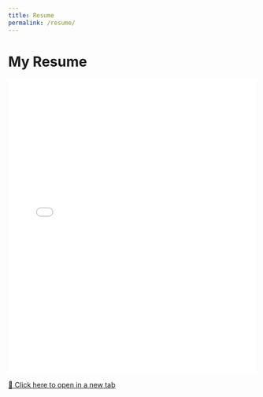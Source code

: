 ```yaml
---
title: Resume
permalink: /resume/
---
```


# My Resume

<embed src="../Assets/carmens-launchcode-resume.pdf" type="application/pdf" width="100%" height="600px" />

[📄 Click here to open in a new tab](../Assets/carmens-launchcode-resume.pdf)
